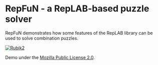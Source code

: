 # RepFuN - a RepLAB-based puzzle solver

RepFuN demonstrates how some features of the RepLAB library can be used to solve combination puzzles.

[![Rubik2](https://res.cloudinary.com/marcomontalbano/image/upload/v1622103222/video_to_markdown/images/google-drive--1QSceAsnw1hFaEKFdezOOJVotdEeALOGW-c05b58ac6eb4c4700831b2b3070cd403.jpg)](https://drive.google.com/file/d/1QSceAsnw1hFaEKFdezOOJVotdEeALOGW/view?usp=sharing "Rubik2")

Demo under the [Mozilla Public License 2.0](https://github.com/replab/repfun/blob/master/LICENSE).

